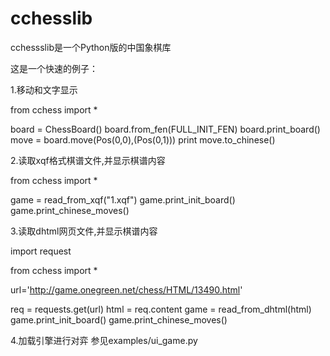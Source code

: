 # cchesslib
cchessslib是一个Python版的中国象棋库

这是一个快速的例子：

1.移动和文字显示

from cchess import *

board = ChessBoard()
board.from_fen(FULL_INIT_FEN)
board.print_board()
move = board.move(Pos(0,0),(Pos(0,1)))
print move.to_chinese()


2.读取xqf格式棋谱文件,并显示棋谱内容

from cchess import *

game = read_from_xqf("1.xqf")
game.print_init_board()
game.print_chinese_moves()


3.读取dhtml网页文件,并显示棋谱内容

import request

from cchess import *

url='http://game.onegreen.net/chess/HTML/13490.html'

req = requests.get(url)
html = req.content
game = read_from_dhtml(html)
game.print_init_board()
game.print_chinese_moves()

4.加载引擎进行对弈
  参见examples/ui_game.py
  